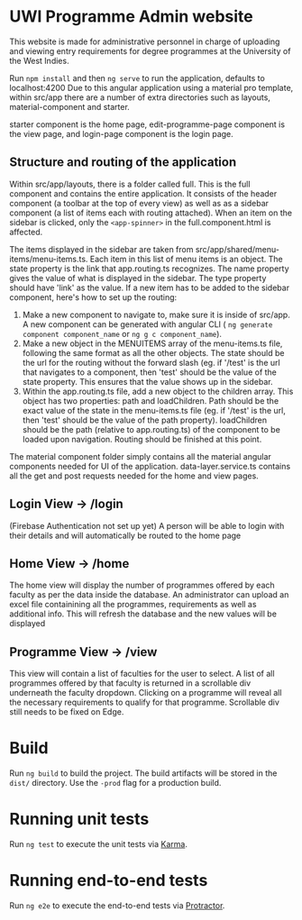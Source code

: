 # UWI Programme Admin website
This website is made for administrative personnel in charge of uploading and viewing entry requirements for degree programmes at the University of the West Indies. 

Run `npm install` and then `ng serve` to run the application, defaults to localhost:4200
Due to this angular application using a material pro template, within src/app there are a number of extra directories such as layouts, material-component and starter.

starter component is the home page, edit-programme-page component is the view page, and login-page component is the login page.

## Structure and routing of the application
Within src/app/layouts, there is a folder called full. This is the full component and contains the entire application. It consists of the header component (a toolbar at the top of every view) as well as as a sidebar component (a list of items each with routing attached). 
When an item on the sidebar is clicked, only the `<app-spinner>` in the full.component.html is affected. 

The items displayed in the sidebar are taken from src/app/shared/menu-items/menu-items.ts. Each item in this list of menu items is an object. The state property is the link that app.routing.ts recognizes. The name property gives the value of what is displayed in the sidebar. The type property should have 'link' as the value. 
If a new item has to be added to the sidebar component, here's how to set up the routing:
1. Make a new component to navigate to, make sure it is inside of src/app. A new component can be generated with angular CLI ( `ng generate component component_name` or `ng g c component_name`).     
2. Make a new object in the MENUITEMS array of the menu-items.ts file, following the same format as all the other objects. The state should be the url for the routing without the forward slash (eg. if '/test' is the url that navigates to a component, then 'test' should be the value of the state property. This ensures that the value shows up in the sidebar. 
3. Within the app.routing.ts file, add a new object to the children array. This object has two properties: path and loadChildren. Path should be the exact value of the state in the menu-items.ts file (eg. if '/test' is the url, then 'test' should be the value of the path property). loadChildren should be the path (relative to app.routing.ts) of the component to be loaded upon navigation.
Routing should be finished at this point.

The material component folder simply contains all the material angular components needed for UI of the application.
data-layer.service.ts contains all the get and post requests needed for the home and view pages.


## Login View -> /login
(Firebase Authentication not set up yet) A person will be able to login with their details and will automatically be routed to the home page 

## Home View -> /home
The home view will display the number of programmes offered by each faculty as per the data inside the database. An administrator can upload an excel file containining all the programmes, requirements as well as additional info. This will refresh the database and the new values will be displayed

## Programme View -> /view
This view will contain a list of faculties for the user to select. A list of all programmes offered by that faculty is returned in a scrollable div underneath the faculty dropdown. Clicking on a programme will reveal all the necessary requirements to qualify for that programme. Scrollable div still needs to be fixed on Edge.

# Build

Run `ng build` to build the project. The build artifacts will be stored in the `dist/` directory. Use the `-prod` flag for a production build.

# Running unit tests

Run `ng test` to execute the unit tests via [Karma](https://karma-runner.github.io).

# Running end-to-end tests

Run `ng e2e` to execute the end-to-end tests via [Protractor](http://www.protractortest.org/).
